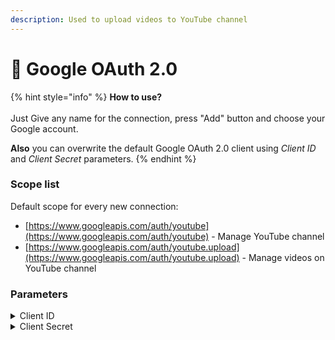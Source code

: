 ```yaml
---
description: Used to upload videos to YouTube channel
---
```


# 🔄 Google OAuth 2.0

{% hint style="info" %}
**How to use?** \
\
Just Give any name for the connection, press "Add" button and choose your Google account.

**Also** you can overwrite the default Google OAuth 2.0 client using _Client ID_ and _Client Secret_ parameters.
{% endhint %}

### Scope list

Default scope for every new connection:

* [https://www.googleapis.com/auth/youtube](https://www.googleapis.com/auth/youtube) - Manage YouTube channel
* [https://www.googleapis.com/auth/youtube.upload](https://www.googleapis.com/auth/youtube.upload) - Manage videos on YouTube channel

### Parameters

<details>

<summary>Client ID</summary>

Name: **clientId**

Type: **text**

Required: **false**

Advanced: **true**

</details>

<details>

<summary>Client Secret</summary>

Name: **clientSecret**

Type: **text**

Required: **false**

Advanced: **true**

</details>

